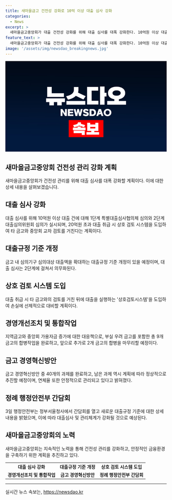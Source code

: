```yaml
---
title: 새마을금고 건전성 강화로 10억 이상 대출 심사 강화
categories:
  - News
excerpt: >
  새마을금고중앙회가 대출 건전성 강화를 위해 대출 심사를 대폭 강화한다. 10억원 이상 대출에 대해 1단계 특별대출심사협의체 심의와 2단계 대출심의위원회 심의를 실시하고, 20억원 초과 대출 취급 시 타 금고와의 교차 검토를 거쳐 대출을 실행하는 상호 검토 시스템을 도입한다. 또한, 금고들의 배당 제한과 경영개선조치를 통해 건전성을 강화하고, 9개 금고 합병작업을 완료했으며 나머지도 진행 중이라고 밝혔다.
feature_text: >
  새마을금고중앙회가 대출 건전성 강화를 위해 대출 심사를 대폭 강화한다. 10억원 이상 대출에 대해 1단계 특별대출심사협의체 심의와 2단계 대출심의위원회 심의를 실시하고, 20억원 초과 대출 취급 시 타 금고와의 교차 검토를 거쳐 대출을 실행하는 상호 검토 시스템을 도입한다. 또한, 금고들의 배당 제한과 경영개선조치를 통해 건전성을 강화하고, 9개 금고 합병작업을 완료했으며 나머지도 진행 중이라고 밝혔다.
image: '/assets/img/newsdao_breakingnews.jpg'
---
```


<p><img src="/assets/img/newsdao_breakingnews.jpg" alt="ontimetimes 속보" /></p>

<h2 data-ke-size="size26">새마을금고중앙회 건전성 관리 강화 계획</h2>

<p data-ke-size="size16">새마을금고중앙회가 건전성 관리를 위해 대출 심사를 대폭 강화할 계획이다. 이에 대한 상세 내용을 살펴보겠습니다.</p>

<h2>대출 심사 강화</h2>

<p data-ke-size="size16">대출 심사를 위해 10억원 이상 대출 건에 대해 1단계 특별대출심사협의체 심의와 2단계 대출심의위원회 심의가 실시되며, 20억원 초과 대출 취급 시 상호 검토 시스템을 도입하여 타 금고와 중앙회 교차 검토를 거친다는 계획이다.</p>

<h2>대출규정 기준 개정</h2>

<p data-ke-size="size16">금고 내 심의기구 심의대상 대출액을 확대하는 대출규정 기준 개정이 있을 예정이며, 대출 심사는 2단계에 걸쳐서 의무화된다.</p>

<h2>상호 검토 시스템 도입</h2>

<p data-ke-size="size16">대출 취급 시 타 금고와의 검토를 거친 뒤에 대출을 실행하는 '상호검토시스템'을 도입하여 손실에 선제적으로 대비할 계획이다.</p>

<h2>경영개선조치 및 통합작업</h2>

<p data-ke-size="size16">지역금고와 중앙회 가용자금 증가에 대한 대응책으로, 부실 우려 금고를 포함한 총 9개 금고의 합병작업을 완료하고, 앞으로 추가로 2개 금고의 합병을 마무리할 예정이다.</p>

<h2>금고 경영혁신방안</h2>

<p data-ke-size="size16">금고 경영혁신방안 중 40개의 과제를 완료하고, 남은 과제 역시 계획에 따라 정상적으로 추진할 예정이며, 연체율 또한 안정적으로 관리되고 있다고 밝혀졌다.</p>

<h2>정례 행정안전부 간담회</h2>

<p data-ke-size="size16">3일 행정안전부는 정부서울청사에서 간담회를 열고 새로운 대출규정 기준에 대한 상세 내용을 밝혔으며, 이에 따라 대출심사 및 관리체계가 강화될 것으로 예상된다.</p>

<h2>새마을금고중앙회의 노력</h2>

<p data-ke-size="size16">새마을금고중앙회는 지속적인 노력을 통해 건전성 관리를 강화하고, 안정적인 금융환경을 구축하기 위한 계획을 추진하고 있다.</p>

<table>
    <tr>
        <td style="text-align: center; height: 17px;"><b>대출 심사 강화</b></td>
        <td style="text-align: center; height: 17px;"><b>대출규정 기준 개정</b></td>
        <td style="text-align: center; height: 17px;"><b>상호 검토 시스템 도입</b></td>
    </tr>
    <tr>
        <td style="text-align: center; height: 17px;"><b>경영개선조치 및 통합작업</b></td>
        <td style="text-align: center; height: 17px;"><b>금고 경영혁신방안</b></td>
        <td style="text-align: center; height: 17px;"><b>정례 행정안전부 간담회</b></td>
    </tr>
</table>

<p><hr></p>
실시간 뉴스 속보는, <a href="https://newsdao.kr" rel="dofollow">https://newsdao.kr</a>


